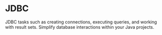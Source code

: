 # JDBC
JDBC tasks such as creating connections, executing queries, and working with result sets. Simplify database interactions within your Java projects.
